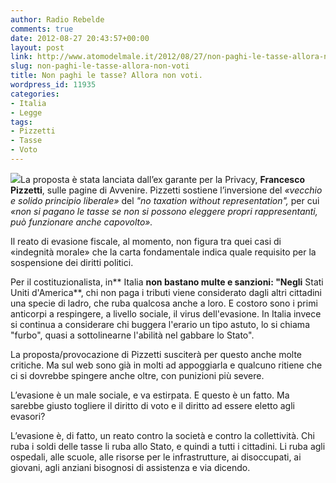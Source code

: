 ```yaml
---
author: Radio Rebelde
comments: true
date: 2012-08-27 20:43:57+00:00
layout: post
link: http://www.atomodelmale.it/2012/08/27/non-paghi-le-tasse-allora-non-voti/
slug: non-paghi-le-tasse-allora-non-voti
title: Non paghi le tasse? Allora non voti.
wordpress_id: 11935
categories:
- Italia
- Legge
tags:
- Pizzetti
- Tasse
- Voto
---
```


![](http://www.atomodelmale.it/wp-content/uploads/2012/08/8840867-imposte-o-tasse-concetto-con-business-calcolatrice-e-parola-300x199.jpg)La proposta è stata lanciata dall’ex garante per la Privacy, **Francesco Pizzetti**, sulle pagine di Avvenire. Pizzetti sostiene l’inversione del _«vecchio e solido principio liberale»_ del _"no taxation without representation",_ per cui _«non si pagano le tasse se non si possono eleggere propri rappresentanti, può funzionare anche capovolto»._

Il reato di evasione fiscale, al momento, non figura tra quei casi di «indegnità morale» che la carta fondamentale indica quale requisito per la sospensione dei diritti politici.

Per il costituzionalista, in** Italia **non bastano multe e sanzioni: "Negli** Stati Uniti d'America**, chi non paga i tributi viene considerato dagli altri cittadini una specie di ladro, che ruba qualcosa anche a loro. E costoro sono i primi anticorpi a respingere, a livello sociale, il virus dell'evasione. In Italia invece si continua a considerare chi buggera l'erario un tipo astuto, lo si chiama "furbo", quasi a sottolinearne l'abilità nel gabbare lo Stato".



La proposta/provocazione di Pizzetti susciterà per questo anche molte critiche. Ma sul web sono già in molti ad appoggiarla e qualcuno ritiene che ci si dovrebbe spingere anche oltre, con punizioni più severe.

L’evasione è un male sociale, e va estirpata. E questo è un fatto. Ma sarebbe giusto togliere il diritto di voto e il diritto ad essere eletto agli evasori?

L’evasione è, di fatto, un reato contro la società e contro la collettività. Chi ruba i soldi delle tasse li ruba allo Stato, e quindi a tutti i cittadini. Li ruba agli ospedali, alle scuole, alle risorse per le infrastrutture, ai disoccupati, ai giovani, agli anziani bisognosi di assistenza e via dicendo.
